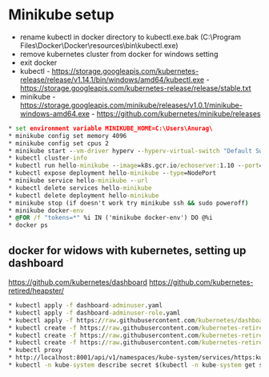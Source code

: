 # Minikube setup

* rename kubectl in docker directory to kubectl.exe.bak (C:\Program Files\Docker\Docker\resources\bin\kubectl.exe)
* remove kubernetes cluster from docker for windows setting
* exit docker
* kubectl - <https://storage.googleapis.com/kubernetes-release/release/v1.14.1/bin/windows/amd64/kubectl.exe> - <https://storage.googleapis.com/kubernetes-release/release/stable.txt>
* minikube - <https://storage.googleapis.com/minikube/releases/v1.0.1/minikube-windows-amd64.exe> - <https://github.com/kubernetes/minikube/releases>

```cmd
* set environment variable MINIKUBE_HOME=C:\Users\Anurag\
* minikube config set memory 4096
* minikube config set cpus 2
* minikube start --vm-driver hyperv --hyperv-virtual-switch "Default Switch"
* kubectl cluster-info
* kubectl run hello-minikube --image=k8s.gcr.io/echoserver:1.10 --port=8080
* kubectl expose deployment hello-minikube --type=NodePort
* minikube service hello-minikube --url
* kubectl delete services hello-minikube
* kubectl delete deployment hello-minikube
* minikube stop (if doesn't work try minikube ssh && sudo poweroff)
* minikube docker-env
* @FOR /f "tokens=*" %i IN ('minikube docker-env') DO @%i
* docker ps
```

## docker for widows with kubernetes, setting up dashboard

<https://github.com/kubernetes/dashboard>
<https://github.com/kubernetes-retired/heapster/>

```cmd
* kubectl apply -f dashboard-adminuser.yaml
* kubectl apply -f dashboard-adminuser-role.yaml
* kubectl apply -f https://raw.githubusercontent.com/kubernetes/dashboard/v1.10.1/src/deploy/recommended/kubernetes-dashboard.yaml
* kubectl create -f https://raw.githubusercontent.com/kubernetes-retired/heapster/master/deploy/kube-config/influxdb/influxdb.yaml
* kubectl create -f https://raw.githubusercontent.com/kubernetes-retired/heapster/master/deploy/kube-config/influxdb/heapster.yaml
* kubectl create -f https://raw.githubusercontent.com/kubernetes-retired/heapster/master/deploy/kube-config/influxdb/grafana.yaml
* kubectl proxy
* http://localhost:8001/api/v1/namespaces/kube-system/services/https:kubernetes-dashboard:/proxy/
* kubectl -n kube-system describe secret $(kubectl -n kube-system get secret | grep admin-user | awk '{print $1}')
```
